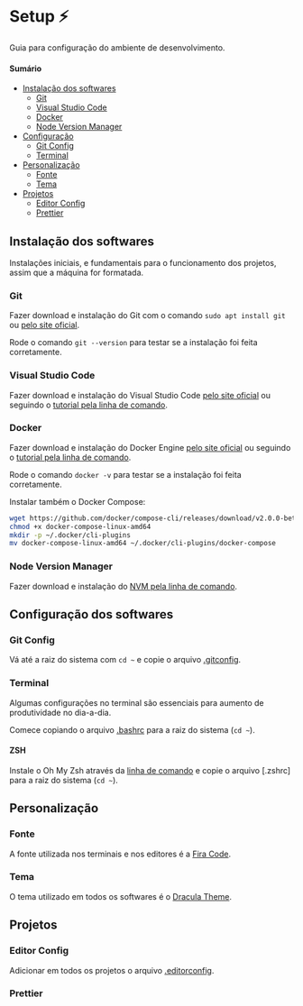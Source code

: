 # Setup ⚡

Guia para configuração do ambiente de desenvolvimento.

#### Sumário

- [Instalação dos softwares](#instalação-dos-softwares)
  - [Git](#git)
  - [Visual Studio Code](#visual-studio-code)
  - [Docker](#docker)
  - [Node Version Manager](#node-version-manager)
- [Configuração](#configuração-dos-softwares)
  - [Git Config](#git-config)
  - [Terminal](#terminal)
- [Personalização](#personalização)
  - [Fonte](#fonte)
  - [Tema](#tema)
- [Projetos](#projetos)
  - [Editor Config](#editor-config)
  - [Prettier](#prettier)

## Instalação dos softwares

Instalações iniciais, e fundamentais para o funcionamento dos projetos, assim que a máquina for formatada.

### Git

Fazer download e instalação do Git com o comando `sudo apt install git` ou [pelo site oficial](https://git-scm.com/download/).

Rode o comando `git --version` para testar se a instalação foi feita corretamente.

### Visual Studio Code

Fazer download e instalação do Visual Studio Code [pelo site oficial](https://code.visualstudio.com/download) ou seguindo o [tutorial pela linha de comando](https://code.visualstudio.com/docs/setup/linux).

### Docker

Fazer download e instalação do Docker Engine [pelo site oficial](https://docs.docker.com/desktop/) ou seguindo o [tutorial pela linha de comando](https://docs.docker.com/engine/install/ubuntu/).

Rode o comando `docker -v` para testar se a instalação foi feita corretamente.

Instalar também o Docker Compose:

```sh
wget https://github.com/docker/compose-cli/releases/download/v2.0.0-beta.4/docker-compose-linux-amd64
chmod +x docker-compose-linux-amd64
mkdir -p ~/.docker/cli-plugins
mv docker-compose-linux-amd64 ~/.docker/cli-plugins/docker-compose
```

### Node Version Manager

Fazer download e instalação do [NVM pela linha de comando](https://github.com/nvm-sh/nvm#installing-and-updating).

## Configuração dos softwares

### Git Config

Vá até a raiz do sistema com `cd ~` e copie o arquivo [.gitconfig](/.gitconfig).

### Terminal

Algumas configurações no terminal são essenciais para aumento de produtividade no dia-a-dia.

Comece copiando o arquivo [.bashrc](/.bashrc) para a raiz do sistema (`cd ~`).

#### ZSH

Instale o Oh My Zsh através da [linha de comando](https://ohmyz.sh/#install) e copie o arquivo [.zshrc] para a raiz do sistema (`cd ~`).

## Personalização

### Fonte

A fonte utilizada nos terminais e nos editores é a [Fira Code](https://github.com/tonsky/FiraCode).

### Tema

O tema utilizado em todos os softwares é o [Dracula Theme](https://draculatheme.com/).

## Projetos

### Editor Config

Adicionar em todos os projetos o arquivo [.editorconfig](/.editorconfig).

### Prettier
